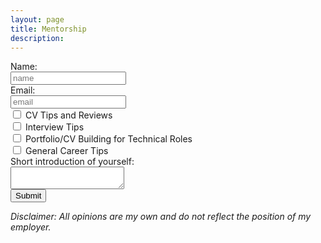 ```yaml
---
layout: page
title: Mentorship
description:
---
```

<form>
    <label for="name">Name:</label><br>
    <input type="text" id="name" placeholder="name"><br>
    <label for="email">Email:</label><br>
    <input type="text" id="email" placeholder="email"><br>
    <input type="checkbox" id="purpose1" name="purpose1" value="CV Tips and Reviews">
    <label for="purpose1">CV Tips and Reviews</label><br>
    <input type="checkbox" id="purpose2" name="purpose2" value="Interview Tips">
    <label for="purpose2">Interview Tips</label><br>
    <input type="checkbox" id="purpose3" name="purpose3" value="Portfolio/CV Building for Technical Roles">
    <label for="purpose3">Portfolio/CV Building for Technical Roles</label><br>
    <input type="checkbox" id="purpose4" name="purpose4" value="General Career Tips">
    <label for="purpose4">General Career Tips</label><br>
    <label for="message">Short introduction of yourself:</label><br>
    <textarea name="message"></textarea><br>
    <input type="submit" value="Submit">
</form>

*Disclaimer: All opinions are my own and do not reflect the position of my employer.*